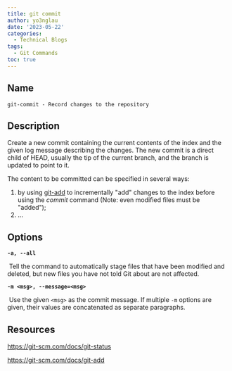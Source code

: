 ```yaml
---
title: git commit
author: yo3nglau
date: '2023-05-22'
categories:
  - Technical Blogs
tags:
  - Git Commands
toc: true
---
```


## Name

```
git-commit - Record changes to the repository
```

## Description

Create a new commit containing the current contents of the index and the given log message describing the changes. The new commit is a direct child of HEAD, usually the tip of the current branch, and the branch is updated to point to it.

The content to be committed can be specified in several ways:

1. by using [git-add](https://git-scm.com/docs/git-add) to incrementally "add" changes to the index before using the *commit* command (Note: even modified files must be "added");
2. ...

## Options

**`-a, --all`**

​	Tell the command to automatically stage files that have been modified and deleted, but new files you have not told Git about are not affected.

**`-m <msg>, --message=<msg>`**

​	Use the given `<msg>` as the commit message. If multiple `-m` options are given, their values are concatenated as separate paragraphs.

## Resources

https://git-scm.com/docs/git-status

https://git-scm.com/docs/git-add